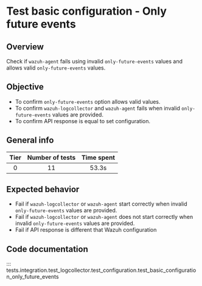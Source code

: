 # Test basic configuration - Only future events
## Overview 

Check if `wazuh-agent` fails using invalid `only-future-events` values and allows valid `only-future-events` 
values.

## Objective

- To confirm `only-future-events` option allows valid values.
- To confirm `wazuh-logcollector` and `wazuh-agent` fails when invalid `only-future-events` 
  values are provided.
- To confirm API response is equal to set configuration.

## General info

|Tier | Number of tests | Time spent |
|:--:|:--:|:--:|
| 0 | 11 | 53.3s |

## Expected behavior

- Fail if `wazuh-logcollector` or `wazuh-agent` start correctly when invalid 
  `only-future-events` values are provided.
- Fail if `wazuh-logcollector` or `wazuh-agent` does not start correctly when invalid 
  `only-future-events` values are provided.
- Fail if API response is different that Wazuh configuration

## Code documentation 

::: tests.integration.test_logcollector.test_configuration.test_basic_configuration_only_future_events
